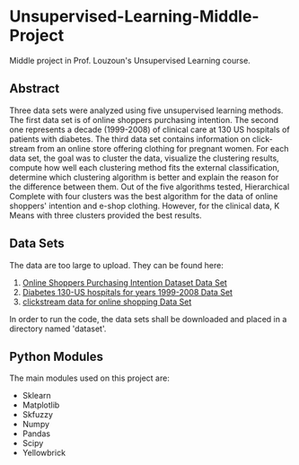 # Unsupervised-Learning-Middle-Project
Middle project in Prof. Louzoun's Unsupervised Learning course.
## Abstract
Three data sets were analyzed using five unsupervised learning methods. The first data set is of online shoppers purchasing intention. The second one represents a decade (1999-2008) of clinical care at 130 US hospitals of patients with diabetes. The third data set contains information on click-stream from an online store offering clothing for pregnant women. For each data set, the goal was to cluster the data, visualize the clustering results, compute how well each clustering method fits the external classification, determine which clustering algorithm is better and explain the reason for the difference between them. Out of the five algorithms tested, Hierarchical Complete with four clusters was the best algorithm for the data of online shoppers' intention and e-shop clothing. However, for the clinical data, K Means with three clusters provided the best results.
## Data Sets
The data are too large to upload. They can be found here:
 1. [Online Shoppers Purchasing Intention Dataset Data Set](https://archive.ics.uci.edu/ml/datasets/Online+Shoppers+Purchasing+Intention+Dataset#)
 2. [Diabetes 130-US hospitals for years 1999-2008 Data Set](https://archive.ics.uci.edu/ml/datasets/Diabetes+130-US+hospitals+for+years+1999-2008)
 3. [clickstream data for online shopping Data Set](https://archive.ics.uci.edu/ml/datasets/clickstream+data+for+online+shopping)
 
In order to run the code, the data sets shall be downloaded and placed in a directory named 'dataset'.
## Python Modules
The main modules used on this project are:
 * Sklearn
 * Matplotlib
 * Skfuzzy
 * Numpy
 * Pandas
 * Scipy
 * Yellowbrick
